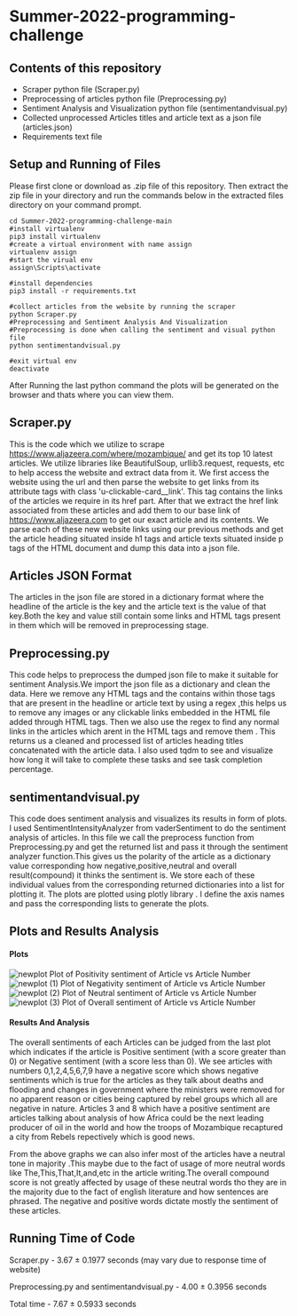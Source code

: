 # Summer-2022-programming-challenge
## Contents of this repository
* Scraper python file (Scraper.py)
* Preprocessing of articles python file (Preprocessing.py)
* Sentiment Analysis and Visualization python file (sentimentandvisual.py)
* Collected unprocessed Articles titles and article text as a json file  (articles.json)
* Requirements text file
## Setup and Running of Files
Please first clone or download as .zip file of this repository.
Then extract the zip file in your directory and run the commands below in the extracted files directory on your command prompt.

```shell
cd Summer-2022-programming-challenge-main
#install virtualenv
pip3 install virtualenv
#create a virtual environment with name assign
virtualenv assign
#start the virual env
assign\Scripts\activate

#install dependencies
pip3 install -r requirements.txt

#collect articles from the website by running the scraper
python Scraper.py
#Preprocessing and Sentiment Analysis And Visualization
#Preprocessing is done when calling the sentiment and visual python file
python sentimentandvisual.py

#exit virtual env
deactivate
```
After Running the last python command the plots will be generated on the browser and thats where you can view them.
## Scraper.py
This is the code which we utilize to scrape https://www.aljazeera.com/where/mozambique/ and get its top 10 latest articles. We utilize libraries like BeautifulSoup, urllib3.request, requests, etc to help access the website and extract data from it. We first access the website using the url and then parse the website to get links from its attribute tags with class 'u-clickable-card__link'. This tag contains the links of the articles we require in its href part. After that we extract the href link associated from these articles and add them to our base link of https://www.aljazeera.com to get our exact article and its contents. We parse each of these new website links using our previous methods and get the article heading situated inside h1 tags and article texts situated inside p tags of the HTML document and dump this data into a json file.

## Articles JSON Format
 The articles in the json file are stored in a dictionary format where the headline of the article is the key and the article text is the value of that key.Both the key and value still contain some links and HTML tags present in them which will be removed in preprocessing stage.

## Preprocessing.py
This code helps to preprocess the dumped json file to make it suitable for sentiment Analysis.We import the json file as a dictionary and clean the data. Here we remove any HTML tags and the contains within those tags that are present in the headline or article text by using a regex ,this helps us to remove any images or any clickable links embedded in the HTML file added through HTML tags. Then we also use the regex to find any normal links in the articles which arent in the HTML tags and remove them . This returns us a cleaned and processed list of articles heading titles concatenated with the article data. I also used tqdm to see and visualize how long it will take to complete these tasks and see task completion percentage.

## sentimentandvisual.py
This code does sentiment analysis and visualizes its results in form of plots. I used SentimentIntensityAnalyzer from vaderSentiment to do the sentiment analysis of articles. In this file we call the preprocess function from Preprocessing.py and get the returned list and pass it through the sentiment analyzer function.This gives us the polarity of the article as a dictionary value corresponding how negative,positive,neutral and overall result(compound) it thinks the sentiment is. We store each of these individual values from the corresponding returned dictionaries into a list for plotting it. The plots are plotted using plotly library . I define the axis names and pass the corresponding lists to generate the plots.

## Plots and Results Analysis
#### Plots
![newplot](https://user-images.githubusercontent.com/59862095/172074937-a11756b0-06bf-4496-b417-8d2729307ea8.png)
Plot of Positivity sentiment of Article vs Article Number
![newplot (1)](https://user-images.githubusercontent.com/59862095/172074941-65a7b2fa-90aa-4daf-ab3c-ebb87976a7bc.png)
Plot of Negativity sentiment of Article vs Article Number
![newplot (2)](https://user-images.githubusercontent.com/59862095/172074949-9f7b804b-15ee-4a7c-997f-440f0983289b.png)
Plot of Neutral sentiment of Article vs Article Number
![newplot (3)](https://user-images.githubusercontent.com/59862095/172074952-6c25ac6c-aba2-49d7-972c-22b752a509ce.png)
Plot of Overall sentiment of Article vs Article Number

#### Results And Analysis
The overall sentiments of each Articles can be judged from the last plot which indicates if the article is Positive sentiment (with a score greater than 0) or Negative sentiment (with a score less than 0). We see articles with numbers 0,1,2,4,5,6,7,9 have a negative score which shows negative sentiments which is true for the articles as they talk about deaths and flooding and changes in government where the ministers were removed for no apparent reason or cities being captured by rebel groups which all are negative in nature. Articles 3 and 8 which have a positive sentiment are articles talking about analysis of how Africa could be the next leading producer of oil in the world and how  the troops of Mozambique recaptured a city from Rebels repectively which is good news.

From the above graphs we can also infer most of the articles have a neutral tone in majority .This maybe due to the fact of usage of more neutral words like The,This,That,It,and,etc in the article writing.The overall compound score is not greatly affected by usage of these neutral words tho they are in the majority due to the fact of english literature and how sentences are phrased. The negative and positive words dictate mostly the sentiment of these articles.

## Running Time of Code
Scraper.py - 3.67 ± 0.1977 seconds (may vary due to response time of website)

Preprocessing.py and sentimentandvisual.py - 4.00 ± 0.3956 seconds

Total time - 7.67 ± 0.5933 seconds
